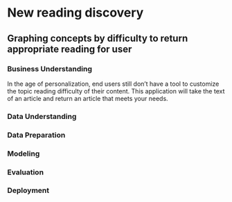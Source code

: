 # New reading discovery  
## Graphing concepts by difficulty to return appropriate reading for user 

### Business Understanding
In the age of personalization, end users still don’t have a tool to customize the topic reading difficulty of their content. This application will take the text of an article and return an article that meets your needs. 

### Data Understanding


### Data Preparation


### Modeling

### Evaluation

### Deployment 


